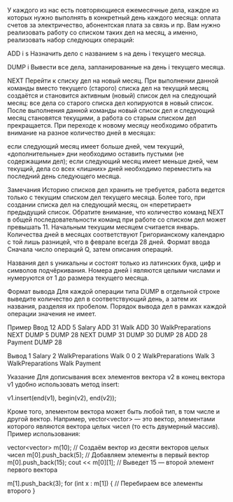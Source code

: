 ﻿У каждого из нас есть повторяющиеся ежемесячные дела, каждое из которых нужно выполнять в конкретный день каждого месяца: оплата счетов за электричество, абонентская плата за связь и пр. Вам нужно реализовать работу со списком таких дел на месяц, а именно, реализовать набор следующих операций:

ADD i s
Назначить дело с названием s на день i текущего месяца.

DUMP i
Вывести все дела, запланированные на день i текущего месяца.

NEXT
Перейти к списку дел на новый месяц. При выполнении данной команды вместо текущего (старого) списка дел на текущий месяц создаётся и становится активным (новый) список дел на следующий месяц: все дела со старого списка дел копируются в новый список. После выполнения данной команды новый список дел и следующий месяц становятся текущими, а работа со старым списком дел прекращается. При переходе к новому месяцу необходимо обратить внимание на разное количество дней в месяцах:

если следующий месяц имеет больше дней, чем текущий, «дополнительные» дни необходимо оставить пустыми (не содержащими дел);
если следующий месяц имеет меньше дней, чем текущий, дела со всех «лишних» дней необходимо переместить на последний день следующего месяца.

Замечания
Историю списков дел хранить не требуется, работа ведется только с текущим списком дел текущего месяца. Более того, при создании списка дел на следующий месяц, он «перетирает» предыдущий список.
Обратите внимание, что количество команд NEXT в общей последовательности команд при работе со списком дел может превышать 11.
Начальным текущим месяцем считается январь.
Количества дней в месяцах соответствуют Григорианскому календарю с той лишь разницей, что в феврале всегда 28 дней.
Формат ввода
Сначала число операций Q, затем описания операций.

Названия дел s уникальны и состоят только из латинских букв, цифр и символов подчёркивания. Номера дней i являются целыми числами и нумеруются от 1 до размера текущего месяца.

Формат вывода
Для каждой операции типа DUMP в отдельной строке выведите количество дел в соответствующий день, а затем их названия, разделяя их пробелом. Порядок вывода дел в рамках каждой операции значения не имеет.

Пример
Ввод
12
ADD 5 Salary
ADD 31 Walk
ADD 30 WalkPreparations
NEXT
DUMP 5
DUMP 28
NEXT
DUMP 31
DUMP 30
DUMP 28
ADD 28 Payment
DUMP 28

Вывод
1 Salary
2 WalkPreparations Walk
0
0
2 WalkPreparations Walk
3 WalkPreparations Walk Payment

Указание
Для дописывания всех элементов вектора v2 в конец вектора v1 удобно использовать метод insert:

v1.insert(end(v1), begin(v2), end(v2));

Кроме того, элементом вектора может быть любой тип, в том числе и другой вектор. Например, vector<vector<int>> — это вектор, элементами которого являются вектора целых чисел (то есть двумерный массив). Пример использования:


vector<vector<int>> m(10); // Создаём вектор из десяти векторов целых чисел
m[0].push_back(5);  // Добавляем элементы в первый вектор
m[0].push_back(15);
cout << m[0][1]; // Выведет 15 — второй элемент первого вектора

m[1].push_back(3);
for (int x : m[1]) {
    // Перебираем все элементы второго 
}
